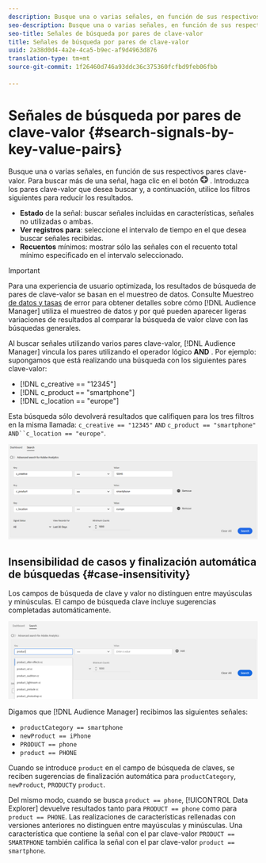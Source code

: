 ```yaml
---
description: Busque una o varias señales, en función de sus respectivos pares clave-valor.
seo-description: Busque una o varias señales, en función de sus respectivos pares clave-valor.
seo-title: Señales de búsqueda por pares de clave-valor
title: Señales de búsqueda por pares de clave-valor
uuid: 2a38d0d4-4a2e-4ca5-b9ec-af9d4963d876
translation-type: tm+mt
source-git-commit: 1f26460d746a93ddc36c375360fcfbd9feb06fbb

---
```



# Señales de búsqueda por pares de clave-valor {#search-signals-by-key-value-pairs}

Busque una o varias señales, en función de sus respectivos pares clave-valor.
Para buscar más de una señal, haga clic en el botón ![Agregar](assets/icon_add.png) . Introduzca los pares clave-valor que desea buscar y, a continuación, utilice los filtros siguientes para reducir los resultados.

* **Estado** de la señal: buscar señales incluidas en características, señales no utilizadas o ambas.
* **Ver registros para**: seleccione el intervalo de tiempo en el que desea buscar señales recibidas.
* **Recuentos** mínimos: mostrar sólo las señales con el recuento total mínimo especificado en el intervalo seleccionado.

>[!IMPORTANT]
>
>Para una experiencia de usuario optimizada, los resultados de búsqueda de pares de clave-valor se basan en el muestreo de datos. Consulte Muestreo [de datos y tasas](/help/using/reporting/report-sampling.md) de error para obtener detalles sobre cómo [!DNL Audience Manager] utiliza el muestreo de datos y por qué pueden aparecer ligeras variaciones de resultados al comparar la búsqueda de valor clave con las búsquedas generales.

Al buscar señales utilizando varios pares clave-valor, [!DNL Audience Manager] vincula los pares utilizando el operador lógico **AND** . Por ejemplo: supongamos que está realizando una búsqueda con los siguientes pares clave-valor:

* [!DNL c_creative == "12345"]
* [!DNL c_product == "smartphone"]
* [!DNL c_location == "europe"]

Esta búsqueda sólo devolverá resultados que califiquen para los tres filtros en la misma llamada: `c_creative == "12345"` `AND` `c_product == "smartphone"` `AND``c_location == "europe"`.

![](assets/signals-search.png)

## Insensibilidad de casos y finalización automática de búsquedas {#case-insensitivity}

Los campos de búsqueda de clave y valor no distinguen entre mayúsculas y minúsculas. El campo de búsqueda clave incluye sugerencias completadas automáticamente.

![](assets/signal-search-suggestions.png)

Digamos que [!DNL Audience Manager] recibimos las siguientes señales:

* `productCategory == smartphone`
* `newProduct == iPhone`
* `PRODUCT == phone`
* `product == PHONE`

Cuando se introduce `product` en el campo de búsqueda de claves, se reciben sugerencias de finalización automática para `productCategory`, `newProduct`, `PRODUCT`y `product`.

Del mismo modo, cuando se busca `product == phone`, [!UICONTROL Data Explorer] devuelve resultados tanto para `PRODUCT == phone` como para `product == PHONE`.
Las realizaciones de características rellenadas con versiones anteriores no distinguen entre mayúsculas y minúsculas. Una característica que contiene la señal con el par clave-valor `PRODUCT == SMARTPHONE` también califica la señal con el par clave-valor `product == smartphone`.
